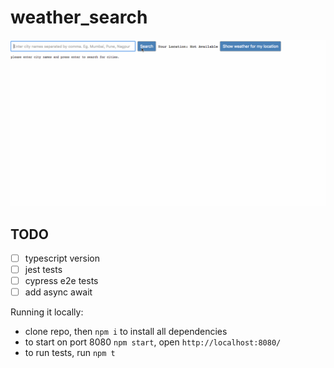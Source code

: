 # weather_search

![demo gif image](https://github.com/da-vaibhav/weather_search/blob/master/demo.gif)

## TODO
- [ ] typescript version
- [ ] jest tests
- [ ] cypress e2e tests
- [ ] add async await

Running it locally:
- clone repo, then `npm i` to install all dependencies
- to start on port 8080 `npm start`, open `http://localhost:8080/`
- to run tests, run `npm t`
